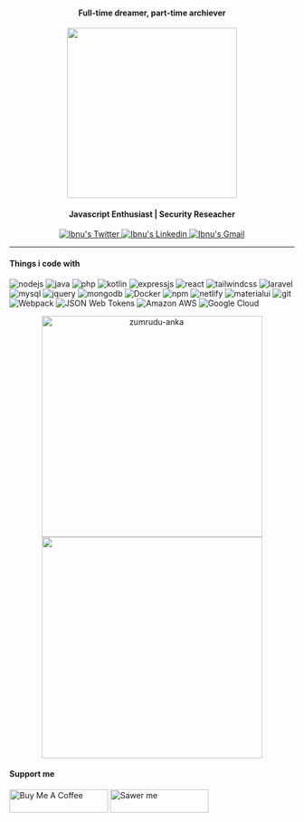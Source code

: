 <p><h4 align="center">Full-time dreamer, part-time archiever</h4></p>
<p align="center"><img src="https://user-images.githubusercontent.com/26188697/180601594-d39a310f-71a0-42a9-aa7c-b38d5d317170.gif" width="300px" height="300px"></p>
</p><h4 align="center">Javascript Enthusiast | Security Reseacher</h4></p>

<p align="center">
  <a href="https://twitter.com/ibnufachrizal">
    <img alt="Ibnu's Twitter" src="https://img.shields.io/badge/Twitter-00acee?style=for-the-badge&logo=twitter&logoColor=white" />
  </a>
  <a href="https://www.linkedin.com/in/ibnufachrizal/">
    <img alt="Ibnu's Linkedin" src="https://img.shields.io/badge/LinkedIn-0077B5?style=for-the-badge&logo=linkedin&logoColor=white" />
   </a>
   <a href="https://www.facebook.com/ibnufachrizal">
    <img alt="Ibnu's Gmail" src="https://img.shields.io/badge/Facebook-3b5998?style=for-the-badge&logo=facebook&logoColor=white" />
   </a>
</p>

---
 

#### Things i code with
<p>
  <img alt="nodejs" src="https://img.shields.io/badge/Node.js-43853D?style=flat-square&logo=node.js&logoColor=white" />
  <img alt="java" src="https://img.shields.io/badge/Java-ED8B00?style=flat-square&logo=java&logoColor=white" />
  <img alt="php" src="https://img.shields.io/badge/PHP-777BB4?style=flat-square&logo=php&logoColor=white" />
  <img alt="kotlin" src="https://img.shields.io/badge/Kotlin-0095D5?&style=flat-square&logo=kotlin&logoColor=white" />
  <img alt="expressjs" src="https://img.shields.io/badge/Express.js-404D59?style=flat-square" />
  <img alt="react" src="https://img.shields.io/badge/React.js-35495E?style=flat-square&logo=react.js&logoColor=4FC08D" />
  <img alt="tailwindcss" src="https://img.shields.io/badge/Tailwind_CSS-38B2AC?style=flat-square&logo=tailwind-css&logoColor=white" />
  <img alt="laravel" src="https://img.shields.io/badge/Laravel-FF2D20?style=flat-square&logo=laravel&logoColor=white" />
  <img alt="mysql" src="https://img.shields.io/badge/MySQL-00000F?style=flat-square&logo=mysql&logoColor=white" />
  <img alt="jquery" src="https://img.shields.io/badge/jQuery-0769AD?style=flat-square&logo=jquery&logoColor=white" />
  <img alt="mongodb" src="https://img.shields.io/badge/MongoDB-4EA94B?style=flat-square&logo=mongodb&logoColor=white" />
  <img alt="Docker" src="https://img.shields.io/badge/Docker-0db7ed?style=flat-square&logo=docker&logoColor=white" />
  <img alt="npm" src="https://img.shields.io/badge/NPM-CB3837?style=flat-square&logo=npm&logoColor=white" />
  <img alt="netlify" src="https://img.shields.io/badge/Netlify-00C7B7?style=flat-square&logo=netlify&logoColor=white" />
  <img alt="materialui" src="https://img.shields.io/badge/Material--UI-0081CB?style=flat-square&logo=material-ui&logoColor=white" />
  <img alt="git" src="https://img.shields.io/badge/-Git-F05032?style=flat-square&logo=git&logoColor=white" />
  <img alt="Webpack" src="https://img.shields.io/badge/-Webpack-8DD6F9?style=flat-square&logo=webpack&logoColor=white" />
  <img alt="JSON Web Tokens" src="https://img.shields.io/badge/JWT-323330?style=flat-square&logo=json-web-tokens&logoColor=pink" />
  <img alt="Amazon AWS" src="https://img.shields.io/badge/Amazon%20AWS-232F3E?style=flat-square&logo=amazon-aws&logoColor=white" />
  <img alt="Google Cloud" src="https://img.shields.io/badge/Google_Cloud-4285F4?style=flat-square&logo=google-cloud&logoColor=white" />
  
</p>

<p align=center>
  <div align=center>
    <a href="https://github.com/denvercoder1/github-readme-streak-stats" title="Go to Source">
      <img width=390 src="https://github-readme-stats.vercel.app/api?username=ibnufachrizal&theme=ayu-mirage&border=61dafb&hide_border=true" alt="zumrudu-anka" />
    </a>
    <a href="https://github.com/anuraghazra/github-readme-stats" title="Go to Source">
      <img width=390 src="https://github-readme-streak-stats.herokuapp.com/?user=ibnufachrizal&theme=ayu-mirage&border_color=61dafb&hide_border=true" />
    </a>
  </div>
</p>

#### Support me
<a href="https://www.buymeacoffee.com/ibnufachrizal" target="_blank"><img src="https://cdn.buymeacoffee.com/buttons/default-orange.png" alt="Buy Me A Coffee" height="41" width="174"></a>
<a href="https://saweria.co/ibnufachrizal" target="_blank"><img src="https://user-images.githubusercontent.com/26188697/180601310-e82c63e4-412b-4c36-b7b5-7ba713c80380.png" alt="Sawer me" height="41" width="174"></a>
